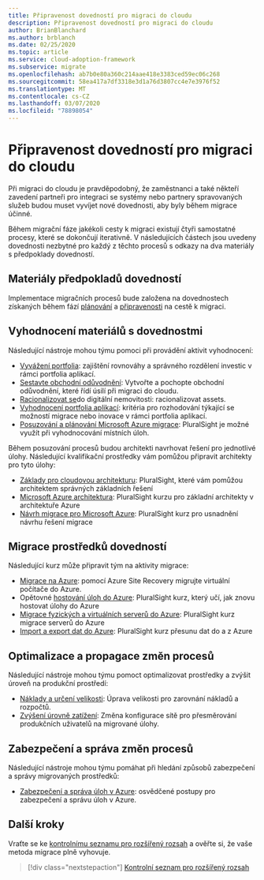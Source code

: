 ```yaml
---
title: Připravenost dovedností pro migraci do cloudu
description: Připravenost dovedností pro migraci do cloudu
author: BrianBlanchard
ms.author: brblanch
ms.date: 02/25/2020
ms.topic: article
ms.service: cloud-adoption-framework
ms.subservice: migrate
ms.openlocfilehash: ab7b0e80a360c214aae418e3383ced59ec06c268
ms.sourcegitcommit: 58ea417a7df3318e3d1a76d3807cc4e7e3976f52
ms.translationtype: MT
ms.contentlocale: cs-CZ
ms.lasthandoff: 03/07/2020
ms.locfileid: "78898054"
---
```

# <a name="skills-readiness-for-cloud-migration"></a>Připravenost dovedností pro migraci do cloudu

Při migraci do cloudu je pravděpodobný, že zaměstnanci a také někteří zavedení partneři pro integraci se systémy nebo partnery spravovaných služeb budou muset vyvíjet nové dovednosti, aby byly během migrace účinné.

Během migrační fáze jakékoli cesty k migraci existují čtyři samostatné procesy, které se dokončují iterativně. V následujících částech jsou uvedeny dovednosti nezbytné pro každý z těchto procesů s odkazy na dva materiály s předpoklady dovedností.

## <a name="prerequisites-skilling-resources"></a>Materiály předpokladů dovedností

Implementace migračních procesů bude založena na dovednostech získaných během fází [plánování](../strategy/suggested-skills.md) a [připravenosti](../organize/suggested-skills.md) na cestě k migraci.

## <a name="assess-skilling-resources"></a>Vyhodnocení materiálů s dovednostmi

Následující nástroje mohou týmu pomoci při provádění aktivit vyhodnocení:

- [Vyvážení portfolia](../strategy/balance-the-portfolio.md): zajištění rovnováhy a správného rozdělení investic v rámci portfolia aplikací.
- [Sestavte obchodní odůvodnění](../strategy/cloud-migration-business-case.md): Vytvořte a pochopte obchodní odůvodnění, které řídí úsilí při migraci do cloudu.
- [Racionalizovat se](../digital-estate/rationalize.md)do digitální nemovitosti: racionalizovat assets.
- [Vyhodnocení portfolia aplikací](https://docs.microsoft.com/learn/modules/app-and-infra-migration-and-modernization): kritéria pro rozhodování týkající se možností migrace nebo inovace v rámci portfolia aplikací.
- [Posuzování a plánování Microsoft Azure migrace](https://www.pluralsight.com/courses/microsoft-azure-migration-assessing-planning): PluralSight je možné využít při vyhodnocování místních úloh.

Během posuzování procesů budou architekti navrhovat řešení pro jednotlivé úlohy. Následující kvalifikační prostředky vám pomůžou připravit architekty pro tyto úlohy:

- [Základy pro cloudovou architekturu](https://app.pluralsight.com/library/courses/cloud-architecture-foundations): PluralSight, které vám pomůžou architektem správných základních řešení
- [Microsoft Azure architektura](https://app.pluralsight.com/library/courses/cloud-architecture-foundations): PluralSight kurzu pro základní architekty v architektuře Azure
- [Návrh migrace pro Microsoft Azure](https://app.pluralsight.com/library/courses/cloud-architecture-foundations): PluralSight kurz pro usnadnění návrhu řešení migrace

## <a name="migrate-skilling-resources"></a>Migrace prostředků dovedností

Následující kurz může připravit tým na aktivity migrace:

- [Migrace na Azure](https://docs.microsoft.com/azure/site-recovery/migrate-tutorial-on-premises-azure): pomocí Azure Site Recovery migrujte virtuální počítače do Azure.
- Opětovné [hostování úloh do Azure](https://aka.ms/rehostcourse): PluralSight kurz, který učí, jak znovu hostovat úlohy do Azure
- [Migrace fyzických a virtuálních serverů do Azure](https://app.pluralsight.com/library/courses/microsoft-azure-migrating-physical-virtual-servers/table-of-contents): PluralSight kurz migrace serverů do Azure
- [Import a export dat do Azure](https://app.pluralsight.com/library/courses/microsoft-azure-import-export-data/table-of-contents): PluralSight kurz přesunu dat do a z Azure

## <a name="optimize-and-promote-process-changes"></a>Optimalizace a propagace změn procesů

Následující nástroje mohou týmu pomoct optimalizovat prostředky a zvýšit úroveň na produkční prostředí:

- [Náklady a určení velikosti](azure-best-practices/migrate-best-practices-costs.md): Úprava velikosti pro zarovnání nákladů a rozpočtů.
- [Zvýšení úrovně zatížení](azure-best-practices/migrate-best-practices-networking.md): Změna konfigurace sítě pro přesměrování produkčních uživatelů na migrované úlohy.

## <a name="secure-and-manage-process-changes"></a>Zabezpečení a správa změn procesů

Následující nástroje mohou týmu pomáhat při hledání způsobů zabezpečení a správy migrovaných prostředků:

- [Zabezpečení a správa úloh v Azure](azure-best-practices/migrate-best-practices-security-management.md): osvědčené postupy pro zabezpečení a správu úloh v Azure.

## <a name="next-steps"></a>Další kroky

Vraťte se ke [kontrolnímu seznamu pro rozšířený rozsah](./index.md) a ověřte si, že vaše metoda migrace plně vyhovuje.

> [!div class="nextstepaction"]
> [Kontrolní seznam pro rozšířený rozsah](./index.md)
